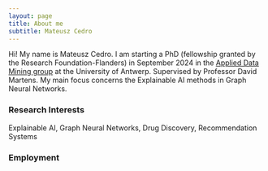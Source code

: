 ```yaml
---
layout: page
title: About me
subtitle: Mateusz Cedro
---
```


Hi! My name is Mateusz Cedro. I am starting a PhD (fellowship granted by the Research Foundation-Flanders) in September 2024 in the [Applied Data Mining group](https://admantwerp.github.io/) at the University of Antwerp. Supervised by Professor David Martens. My main focus concerns the Explainable AI methods in Graph Neural Networks.

### Research Interests
Explainable AI, Graph Neural Networks, Drug Discovery, Recommendation Systems 

### Employment

